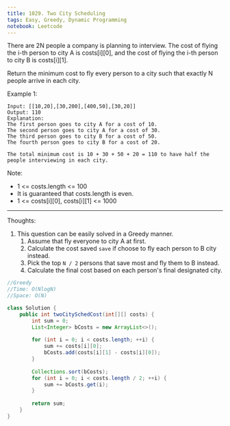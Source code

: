 ```yaml
---
title: 1029. Two City Scheduling
tags: Easy, Greedy, Dynamic Programming
notebook: Leetcode
---
```



There are 2N people a company is planning to interview. The cost of flying the i-th person to city A is costs[i][0], and the cost of flying the i-th person to city B is costs[i][1].

Return the minimum cost to fly every person to a city such that exactly N people arrive in each city.

 

Example 1:
```
Input: [[10,20],[30,200],[400,50],[30,20]]
Output: 110
Explanation: 
The first person goes to city A for a cost of 10.
The second person goes to city A for a cost of 30.
The third person goes to city B for a cost of 50.
The fourth person goes to city B for a cost of 20.

The total minimum cost is 10 + 30 + 50 + 20 = 110 to have half the people interviewing in each city.
``` 

Note:

- 1 <= costs.length <= 100
- It is guaranteed that costs.length is even.
- 1 <= costs[i][0], costs[i][1] <= 1000

----------
Thoughts:
1. This question can be easily solved in a Greedy manner.
   1. Assume that fly everyone to city A at first.
   2. Calculate the cost saved `save` if choose to fly each person to B city instead.
   3. Pick the top `N / 2` persons that save most and fly them to B instead.
   4. Calculate the final cost based on each person's final designated city.


```Java
//Greedy
//Time: O(NlogN)
//Space: O(N)

class Solution {
    public int twoCitySchedCost(int[][] costs) {
        int sum = 0;
        List<Integer> bCosts = new ArrayList<>();
        
        for (int i = 0; i < costs.length; ++i) {
            sum += costs[i][0];
            bCosts.add(costs[i][1] - costs[i][0]);
        }
        
        Collections.sort(bCosts);
        for (int i = 0; i < costs.length / 2; ++i) {
            sum += bCosts.get(i);
        }
        
        return sum;
    }
}
```